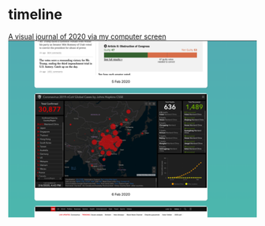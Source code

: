 # timeline



[A visual journal of 2020 via my computer screen](https://hell-of-a-year-2020.herokuapp.com/)
![](screenshot.png)
